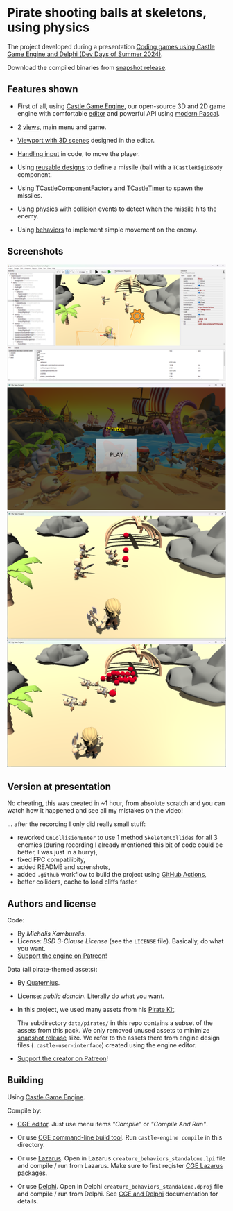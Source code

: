# Pirate shooting balls at skeletons, using physics

The project developed during a presentation [Coding games using Castle Game Engine and Delphi (Dev Days of Summer 2024)](https://www.youtube.com/watch?v=xvAmuPD4PrU).

Download the compiled binaries from [snapshot release](https://github.com/castle-engine/conference-dev-days-summer-2024/releases/tag/snapshot).

## Features shown

- First of all, using [Castle Game Engine](https://castle-engine.io/), our open-source 3D and 2D game engine with comfortable [editor](https://castle-engine.io/editor) and powerful API using [modern Pascal](https://castle-engine.io/why_pascal).

- 2 [views](https://castle-engine.io/views), main menu and game.

- [Viewport with 3D scenes](https://castle-engine.io/viewport_and_scenes) designed in the editor.

- [Handling input](https://castle-engine.io/view_events) in code, to move the player.

- Using [reusable designs](https://castle-engine.io/reuse_design) to define a missile (ball with a `TCastleRigidBody` component.

- Using [TCastleComponentFactory](https://castle-engine.io/apidoc/html/CastleComponentSerialize.TCastleComponentFactory.html) and [TCastleTimer](https://castle-engine.io/apidoc/html/CastleControls.TCastleTimer.html) to spawn the missiles.

- Using [physics](https://castle-engine.io/physics) with collision events to detect when the missile hits the enemy.

- Using [behaviors](https://castle-engine.io/behaviors) to implement simple movement on the enemy.

## Screenshots

![Screenshot from editor](screenshot_editor.png)
![Screenshot 1](screenshot1.png)
![Screenshot 2](screenshot2.png)
![Screenshot 3](screenshot3.png)

## Version at presentation

No cheating, this was created in ~1 hour, from absolute scratch and you can watch how it happened and see all my mistakes on the video!

... after the recording I only did really small stuff:

- reworked `OnCollisionEnter` to use 1 method `SkeletonCollides` for all 3 enemies (during recording I already mentioned this bit of code could be better, I was just in a hurry),
- fixed FPC compatilibity,
- added README and screnshots,
- added `.github` workflow to build the project using [GitHub Actions](https://castle-engine.io/github_actions),
- better colliders, cache to load cliffs faster.

## Authors and license

Code:
- By _Michalis Kamburelis_.
- License: _BSD 3-Clause License_ (see the `LICENSE` file). Basically, do what you want.
- [Support the engine on Patreon](https://www.patreon.com/castleengine)!

Data (all pirate-themed assets):
- By [Quaternius](https://quaternius.com/).
- License: _public domain_. Literally do what you want.
- In this project, we used many assets from his [Pirate Kit](https://quaternius.com/packs/piratekit.html).

    The subdirectory `data/pirates/` in this repo contains a subset of the assets from this pack. We only removed unused assets to minimize [snapshot release](https://github.com/castle-engine/conference-dev-days-summer-2024/releases/tag/snapshot) size. We refer to the assets there from engine design files (`.castle-user-interface`) created using the engine editor.

- [Support the creator on Patreon](https://www.patreon.com/quaternius)!

## Building

Using [Castle Game Engine](https://castle-engine.io/).

Compile by:

- [CGE editor](https://castle-engine.io/editor). Just use menu items _"Compile"_ or _"Compile And Run"_.

- Or use [CGE command-line build tool](https://castle-engine.io/build_tool). Run `castle-engine compile` in this directory.

- Or use [Lazarus](https://www.lazarus-ide.org/). Open in Lazarus `creature_behaviors_standalone.lpi` file and compile / run from Lazarus. Make sure to first register [CGE Lazarus packages](https://castle-engine.io/lazarus).

- Or use [Delphi](https://www.embarcadero.com/products/Delphi). Open in Delphi `creature_behaviors_standalone.dproj` file and compile / run from Delphi. See [CGE and Delphi](https://castle-engine.io/delphi) documentation for details.
